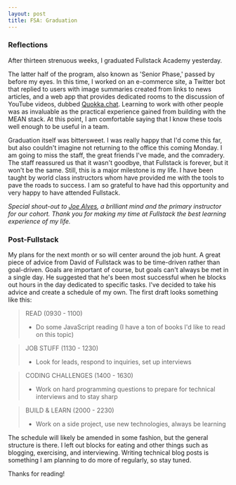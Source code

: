 ```yaml
---
layout: post
title: FSA: Graduation
---
```


### Reflections
After thirteen strenuous weeks, I graduated Fullstack Academy yesterday.

The latter half of the program, also known as 'Senior Phase,' passed by before my eyes. In this time, I worked on an e-commerce site, a Twitter bot that replied to users with image summaries created from links to news articles, and a web app that provides dedicated rooms to the discussion of YouTube videos, dubbed [Quokka.chat](http://www.quokka.chat). Learning to work with other people was as invaluable as the practical experience gained from building with the MEAN stack. At this point, I am comfortable saying that I know these tools well enough to be useful in a team.

Graduation itself was bittersweet. I was really happy that I'd come this far, but also couldn't imagine not returning to the office this coming Monday. I am going to miss the staff, the great friends I've made, and the comradery. The staff reassured us that it wasn't goodbye, that Fullstack is forever, but it won't be the same. Still, this is a major milestone is my life. I have been taught by world class instructors whom have provided me with the tools to pave the roads to success. I am so grateful to have had this opportunity and very happy to have attended Fullstack.

*Special shout-out to [Joe Alves](https://twitter.com/joedotjs), a brilliant mind and the primary instructor for our cohort. Thank you for making my time at Fullstack the best learning experience of my life.*

### Post-Fullstack
My plans for the next month or so will center around the job hunt. A great piece of advice from David of Fullstack was to be time-driven rather than goal-driven. Goals are important of course, but goals can't always be met in a single day. He suggested that he's been most successful when he blocks out hours in the day dedicated to specific tasks. I've decided to take his advice and create a schedule of my own. The first draft looks something like this:

> READ (0930 - 1100)
>
> +  Do some JavaScript reading (I have a ton of books I'd like to read on this topic)

> JOB STUFF (1130 - 1230) 
>
> +  Look for leads, respond to inquiries, set up interviews

> CODING CHALLENGES (1400 - 1630)
> 
> +  Work on hard programming questions to prepare for technical interviews and to stay sharp

> BUILD & LEARN (2000 - 2230)
> 
> +  Work on a side project, use new technologies, always be learning

The schedule will likely be amended in some fashion, but the general structure is there. I left out blocks for eating and other things such as blogging, exercising, and interviewing. Writing technical blog posts is something I am planning to do more of regularly, so stay tuned.

Thanks for reading!